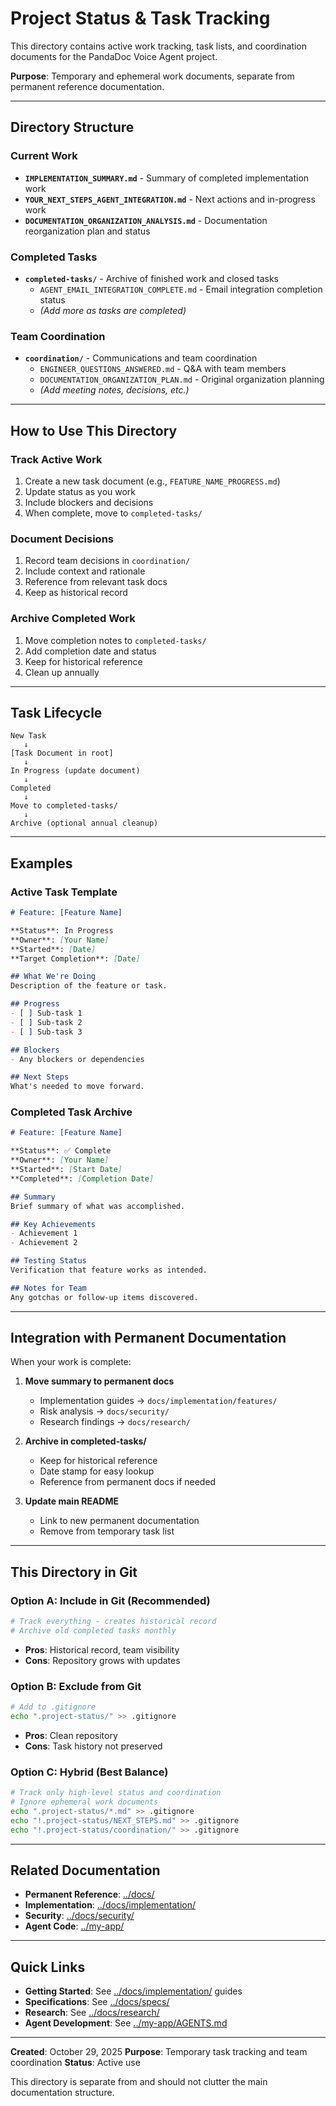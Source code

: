# Project Status & Task Tracking

This directory contains active work tracking, task lists, and coordination documents for the PandaDoc Voice Agent project.

**Purpose**: Temporary and ephemeral work documents, separate from permanent reference documentation.

---

## Directory Structure

### Current Work
- **`IMPLEMENTATION_SUMMARY.md`** - Summary of completed implementation work
- **`YOUR_NEXT_STEPS_AGENT_INTEGRATION.md`** - Next actions and in-progress work
- **`DOCUMENTATION_ORGANIZATION_ANALYSIS.md`** - Documentation reorganization plan and status

### Completed Tasks
- **`completed-tasks/`** - Archive of finished work and closed tasks
  - `AGENT_EMAIL_INTEGRATION_COMPLETE.md` - Email integration completion status
  - *(Add more as tasks are completed)*

### Team Coordination
- **`coordination/`** - Communications and team coordination
  - `ENGINEER_QUESTIONS_ANSWERED.md` - Q&A with team members
  - `DOCUMENTATION_ORGANIZATION_PLAN.md` - Original organization planning
  - *(Add meeting notes, decisions, etc.)*

---

## How to Use This Directory

### Track Active Work
1. Create a new task document (e.g., `FEATURE_NAME_PROGRESS.md`)
2. Update status as you work
3. Include blockers and decisions
4. When complete, move to `completed-tasks/`

### Document Decisions
1. Record team decisions in `coordination/`
2. Include context and rationale
3. Reference from relevant task docs
4. Keep as historical record

### Archive Completed Work
1. Move completion notes to `completed-tasks/`
2. Add completion date and status
3. Keep for historical reference
4. Clean up annually

---

## Task Lifecycle

```
New Task
   ↓
[Task Document in root]
   ↓
In Progress (update document)
   ↓
Completed
   ↓
Move to completed-tasks/
   ↓
Archive (optional annual cleanup)
```

---

## Examples

### Active Task Template
```markdown
# Feature: [Feature Name]

**Status**: In Progress
**Owner**: [Your Name]
**Started**: [Date]
**Target Completion**: [Date]

## What We're Doing
Description of the feature or task.

## Progress
- [ ] Sub-task 1
- [ ] Sub-task 2
- [ ] Sub-task 3

## Blockers
- Any blockers or dependencies

## Next Steps
What's needed to move forward.
```

### Completed Task Archive
```markdown
# Feature: [Feature Name]

**Status**: ✅ Complete
**Owner**: [Your Name]
**Started**: [Start Date]
**Completed**: [Completion Date]

## Summary
Brief summary of what was accomplished.

## Key Achievements
- Achievement 1
- Achievement 2

## Testing Status
Verification that feature works as intended.

## Notes for Team
Any gotchas or follow-up items discovered.
```

---

## Integration with Permanent Documentation

When your work is complete:

1. **Move summary to permanent docs**
   - Implementation guides → `docs/implementation/features/`
   - Risk analysis → `docs/security/`
   - Research findings → `docs/research/`

2. **Archive in completed-tasks/**
   - Keep for historical reference
   - Date stamp for easy lookup
   - Reference from permanent docs if needed

3. **Update main README**
   - Link to new permanent documentation
   - Remove from temporary task list

---

## This Directory in Git

### Option A: Include in Git (Recommended)
```bash
# Track everything - creates historical record
# Archive old completed tasks monthly
```
- **Pros**: Historical record, team visibility
- **Cons**: Repository grows with updates

### Option B: Exclude from Git
```bash
# Add to .gitignore
echo ".project-status/" >> .gitignore
```
- **Pros**: Clean repository
- **Cons**: Task history not preserved

### Option C: Hybrid (Best Balance)
```bash
# Track only high-level status and coordination
# Ignore ephemeral work documents
echo ".project-status/*.md" >> .gitignore
echo "!.project-status/NEXT_STEPS.md" >> .gitignore
echo "!.project-status/coordination/" >> .gitignore
```

---

## Related Documentation

- **Permanent Reference**: [../docs/](../docs/)
- **Implementation**: [../docs/implementation/](../docs/implementation/)
- **Security**: [../docs/security/](../docs/security/)
- **Agent Code**: [../my-app/](../my-app/)

---

## Quick Links

- **Getting Started**: See [../docs/implementation/](../docs/implementation/) guides
- **Specifications**: See [../docs/specs/](../docs/specs/)
- **Research**: See [../docs/research/](../docs/research/)
- **Agent Development**: See [../my-app/AGENTS.md](../my-app/AGENTS.md)

---

**Created**: October 29, 2025
**Purpose**: Temporary task tracking and team coordination
**Status**: Active use

This directory is separate from and should not clutter the main documentation structure.
